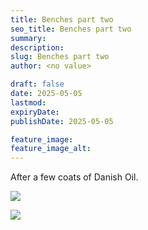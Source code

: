 ```yaml
---
title: Benches part two
seo_title: Benches part two
summary:
description:
slug: Benches part two
author: <no value>

draft: false
date: 2025-05-05
lastmod:
expiryDate:
publishDate: 2025-05-05

feature_image:
feature_image_alt:
---
```

After a few coats of Danish Oil.

![](/images/2130.jpeg )

![](/images/2131.jpeg )
